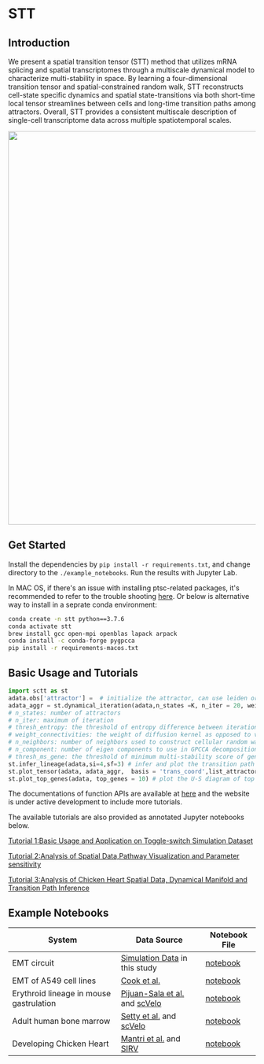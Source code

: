 # STT

## Introduction
We present a spatial transition tensor (STT) method that utilizes mRNA splicing and spatial transcriptomes through a multiscale dynamical model to characterize multi-stability in space. By learning a four-dimensional transition tensor and spatial-constrained random walk, STT reconstructs cell-state specific dynamics and spatial state-transitions via both short-time local tensor streamlines between cells and long-time transition paths among attractors. Overall, STT provides a consistent multiscale description of single-cell transcriptome data across multiple spatiotemporal scales. 


<img src="https://github.com/cliffzhou92/STT/blob/main/img/Picture1.png" width="800">

## Get Started
Install the dependencies by ``pip install -r requirements.txt``, and change directory to the ``./example_notebooks``. Run the results with Jupyter Lab.

In MAC OS, if there's an issue with installing ptsc-related packages, it's recommended to refer to the trouble shooting [here](https://pygpcca.readthedocs.io/en/latest/installation.html). Or below is alternative way to install in a seprate conda environment:

```bash
conda create -n stt python==3.7.6
conda activate stt
brew install gcc open-mpi openblas lapack arpack
conda install -c conda-forge pygpcca
pip install -r requirements-macos.txt
```

## Basic Usage and Tutorials
```python
import sctt as st
adata.obs['attractor'] =  # initialize the attractor, can use leiden or original annotation
adata_aggr = st.dynamical_iteration(adata,n_states =K, n_iter = 20, weight_connectivities = 0.5, n_neighbors = 100, n_components = 20,thresh_ms_gene = 0,thresh_entropy = 0.1)
# n_states: number of attractors
# n_iter: maximum of iteration
# thresh_entropy: the threshold of entropy difference between iterations to halt iteration, default is 0.1
# weight_connectivities: the weight of diffusion kernel as opposed to velocity kernel, default is 0.5
# n_neighbors: number of neighbors used to construct cellular random walk, default is 100
# n_component: number of eigen components to use in GPCCA decomposition, default is 20
# thresh_ms_gene: the threshold of minimum multi-stability score of genes to include when constructing random walk, default is 0
st.infer_lineage(adata,si=4,sf=3) # infer and plot the transition path
st.plot_tensor(adata, adata_aggr,  basis = 'trans_coord',list_attractor = [0,1,2,3]) # plot the transition tensor components
st.plot_top_genes(adata, top_genes = 10) # plot the U-S diagram of top genes with the highest multi-stability score

```
The documentations of function APIs are available at [here](https://stt-doc.readthedocs.io/en/latest/) and the website is under active development to include more tutorials.

The available tutorials are also provided as annotated Jupyter notebooks below.

[Tutorial 1:Basic Usage and Application on Toggle-switch Simulation Dataset](https://github.com/cliffzhou92/STT/blob/release/example_notebooks/example_toggle.ipynb)

[Tutorial 2:Analysis of Spatial Data,Pathway Visualization and Parameter sensitivity](https://github.com/cliffzhou92/STT/blob/release/example_notebooks/example-mouse_brain-spatial.ipynb)

[Tutorial 3:Analysis of Chicken Heart Spatial Data, Dynamical Manifold and Transition Path Inference](https://github.com/cliffzhou92/STT/blob/release/example_notebooks/example-chicken_heart.ipynb)


## Example Notebooks
**System** | **Data Source** | **Notebook File**
------------| -------------- | ------------
EMT circuit | [Simulation Data](https://github.com/cliffzhou92/STT/tree/main/data/emt_sim/Generating_Dataset.ipynb) in this study |[notebook](https://github.com/cliffzhou92/scTT/blob/main/example_notebooks/example_emt_circuit.ipynb)
EMT of A549 cell lines |[Cook et al.](https://www.nature.com/articles/s41467-020-16066-2)|[notebook](https://github.com/cliffzhou92/STT/blob/main/example_notebooks/example-emt.ipynb)
Erythroid lineage in mouse gastrulation |[Pijuan-Sala et al.](https://www.nature.com/articles/s41586-019-0933-9) and [scVelo](https://scvelo.readthedocs.io/scvelo.datasets.gastrulation_erythroid/)|[notebook](https://github.com/cliffzhou92/STT/blob/main/example_notebooks/example-mouse_eryth.ipynb)
Adult human bone marrow | [Setty et al.](https://www.nature.com/articles/s41587-019-0068-4) and [scVelo](https://scvelo.readthedocs.io/scvelo.datasets.bonemarrow/)| [notebook](https://github.com/cliffzhou92/STT/blob/main/example_notebooks/example-bone_marrow.ipynb)
Developing Chicken Heart | [Mantri et al.](https://www.nature.com/articles/s41467-021-21892-z) and [SIRV](https://zenodo.org/record/6798659)| [notebook](https://github.com/cliffzhou92/STT/blob/main/example_notebooks/example-chicken_heart.ipynb)

